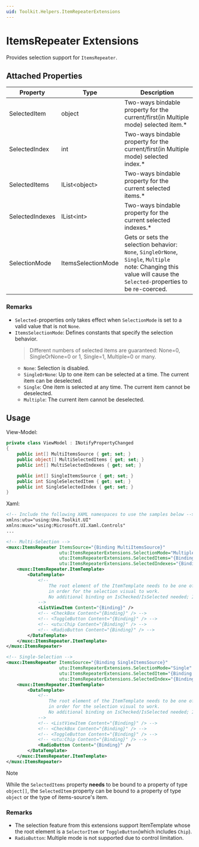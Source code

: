 ```yaml
---
uid: Toolkit.Helpers.ItemRepeaterExtensions
---
```


# ItemsRepeater Extensions

Provides selection support for `ItemsRepeater`.

## Attached Properties

Property|Type|Description
-|-|-
SelectedItem|object|Two-ways bindable property for the current/first(in Multiple mode) selected item.\*
SelectedIndex|int|Two-ways bindable property for the current/first(in Multiple mode) selected index.\*
SelectedItems|IList\<object>|Two-ways bindable property for the current selected items.\*
SelectedIndexes|IList\<int>|Two-ways bindable property for the current selected indexes.\*
SelectionMode|ItemsSelectionMode|Gets or sets the selection behavior: `None`, `SingleOrNone`, `Single`, `Multiple` <br/> note: Changing this value will cause the `Selected-`properties to be re-coerced.

### Remarks

- `Selected-`properties only takes effect when `SelectionMode` is set to a valid value that is not `None`.
- `ItemsSelectionMode`: Defines constants that specify the selection behavior.
  > Different numbers of selected items are guaranteed: None=0, SingleOrNone=0 or 1, Single=1, Multiple=0 or many.
  - `None`: Selection is disabled.
  - `SingleOrNone`: Up to one item can be selected at a time. The current item can be deselected.
  - `Single`: One item is selected at any time. The current item cannot be deselected.
  - `Multiple`: The current item cannot be deselected.

## Usage

View-Model:
```cs
private class ViewModel : INotifyPropertyChanged
{
    public int[] MultiItemsSource { get; set; }
    public object[] MultiSelectedItems { get; set; }
    public int[] MultiSelectedIndexes { get; set; }

    public int[] SingleItemsSource { get; set; }
    public int SingleSelectedItem { get; set; }
    public int SingleSelectedIndex { get; set; }
}
```

Xaml:
```xml
<!-- Include the following XAML namespaces to use the samples below -->
xmlns:utu="using:Uno.Toolkit.UI"
xmlns:muxc="using:Microsoft.UI.Xaml.Controls"
...

<!-- Multi-Selection -->
<muxc:ItemsRepeater ItemsSource="{Binding MultiItemsSource}"
                    utu:ItemsRepeaterExtensions.SelectionMode="Multiple"
                    utu:ItemsRepeaterExtensions.SelectedItems="{Binding MultiSelectedItems, Mode=TwoWay}"
                    utu:ItemsRepeaterExtensions.SelectedIndexes="{Binding MultiSelectedIndexes, Mode=TwoWay}">
    <muxc:ItemsRepeater.ItemTemplate>
        <DataTemplate>
            <!--
                The root element of the ItemTemplate needs to be one of these below,
                in order for the selection visual to work.
                No additional binding on IsChecked/IsSelected needed; It is handled by this extensions.
            -->
            <ListViewItem Content="{Binding}" />
            <!-- <CheckBox Content="{Binding}" /> -->
            <!-- <ToggleButton Content="{Binding}" /> -->
            <!-- <utu:Chip Content="{Binding}" /> -->
            <!-- <RadioButton Content="{Binding}" /> -->
        </DataTemplate>
    </muxc:ItemsRepeater.ItemTemplate>
</muxc:ItemsRepeater>

<!-- Single-Selection -->
<muxc:ItemsRepeater ItemsSource="{Binding SingleItemsSource}"
                    utu:ItemsRepeaterExtensions.SelectionMode="Single"
                    utu:ItemsRepeaterExtensions.SelectedItem="{Binding SingleSelectedItem, Mode=TwoWay}"
                    utu:ItemsRepeaterExtensions.SelectedIndex="{Binding SingleSelectedIndex, Mode=TwoWay}">
    <muxc:ItemsRepeater.ItemTemplate>
        <DataTemplate>
            <!--
                The root element of the ItemTemplate needs to be one of these below,
                in order for the selection visual to work.
                No additional binding on IsChecked/IsSelected needed; It is handled by this extensions.
            -->
            <!-- <ListViewItem Content="{Binding}" /> -->
            <!-- <CheckBox Content="{Binding}" /> -->
            <!-- <ToggleButton Content="{Binding}" /> -->
            <!-- <utu:Chip Content="{Binding}" /> -->
            <RadioButton Content="{Binding}" />
        </DataTemplate>
    </muxc:ItemsRepeater.ItemTemplate>
</muxc:ItemsRepeater>
```

> [!NOTE]
> While the `SelectedItems` property **needs** to be bound to a property of type `object[]`,
> the `SelectedItem` property can be bound to a property of type `object` or the type of items-source's item.

### Remarks

- The selection feature from this extensions support ItemTemplate whose the root element is a `SelectorItem` or `ToggleButton`(which includes `Chip`).
- `RadioButton`: Multiple mode is not supported due to control limitation.
